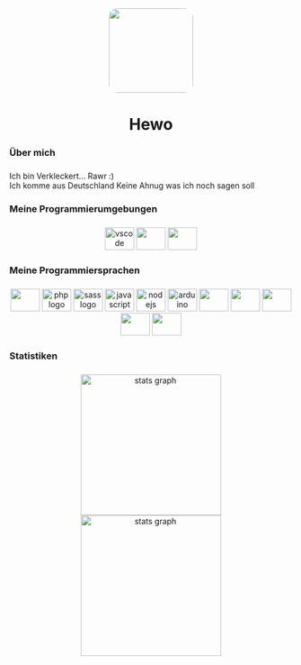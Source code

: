 <div align="center">
  <img height="150" style="border-radius: 15px; max-width: 100%;" src="https://avatars.githubusercontent.com/u/58024857?v=4"  />
</div>

###

<h1 align="center">Hewo</h1>

###

<h3 align="left">Über mich</h3>

###

<p align="left">Ich bin Verkleckert... Rawr :)<br>
Ich komme aus Deutschland
Keine Ahnug was ich noch sagen soll

###

<h3 align="left">Meine Programmierumgebungen</h3>

###

<div align="center">
  <img src="https://cdn.jsdelivr.net/gh/devicons/devicon/icons/vscode/vscode-original.svg" height="40" width="52" alt="vscode logo"  />
  <img src="https://cdn.jsdelivr.net/gh/devicons/devicon/icons/atom/atom-original.svg" height="40" width="52"  />
  <img src="https://cdn.jsdelivr.net/gh/devicons/devicon/icons/intellij/intellij-original.svg" height="40" width="52"  />
</div>

###

<h3 align="left">Meine Programmiersprachen</h3>

###

<div align="center">
  <img src="https://cdn.jsdelivr.net/gh/devicons/devicon/icons/html5/html5-original.svg" height="40" width="52"  />
  <img src="https://cdn.jsdelivr.net/gh/devicons/devicon/icons/php/php-original.svg" height="40" width="52" alt="php logo"  />
  <img src="https://cdn.jsdelivr.net/gh/devicons/devicon/icons/sass/sass-original.svg" height="40" width="52" alt="sass logo"  />
  <img src="https://cdn.jsdelivr.net/gh/devicons/devicon/icons/javascript/javascript-original.svg" height="40" width="52" alt="javascript logo"  />
  <img src="https://cdn.jsdelivr.net/gh/devicons/devicon/icons/nodejs/nodejs-original.svg" height="40" width="52" alt="nodejs logo"  />
  <img src="https://cdn.jsdelivr.net/gh/devicons/devicon/icons/arduino/arduino-original.svg" height="40" width="52" alt="arduino logo">
  <img src="https://cdn.jsdelivr.net/gh/devicons/devicon/icons/c/c-original.svg" height="40" width="52"  />
  <img src="https://cdn.jsdelivr.net/gh/devicons/devicon/icons/csharp/csharp-original.svg" height="40" width="52"  />
	<img src="https://cdn.jsdelivr.net/gh/devicons/devicon/icons/python/python-original.svg" height="40" width="52"  />
	<img src="https://cdn.jsdelivr.net/gh/devicons/devicon/icons/react/react-original.svg" height="40" width="52"  />
<img src="https://cdn.jsdelivr.net/gh/devicons/devicon/icons/typescript/typescript-original.svg" height="40" width="52"  />

</div>

###

<h3 align="left">Statistiken</h3>

###

<div align="center">
  <img src="https://github-readme-stats.vercel.app/api?username=verkleckert&hide_title=false&hide_rank=false&show_icons=true&include_all_commits=true&count_private=true&disable_animations=false&theme=github_dark&locale=en&hide_border=true&order=1" height="250" alt="stats graph" /> <br>
</div>
<div align="center">
<img src="https://github-readme-stats.vercel.app/api/top-langs/?username=Verkleckert&layout=donut&hide_title=false&hide_rank=false&show_icons=true&include_all_commits=true&count_private=true&disable_animations=false&theme=github_dark&locale=en&hide_border=true&order=1" height="250" alt="stats graph" /> <br>


</div>

<div align="center">

</div>

###